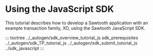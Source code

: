 # Using the JavaScript SDK

This tutorial describes how to develop a Sawtooth application with an
example transaction family, XO, using the Sawtooth JavaScript SDK.

::: toctree
../\_autogen/sdk_overview_tutorial_js sdk_prerequisites
../\_autogen/sdk_TP_tutorial_js ../\_autogen/sdk_submit_tutorial_js
../sdk_javascript
:::

<!--
  Licensed under Creative Commons Attribution 4.0 International License
  https://creativecommons.org/licenses/by/4.0/
-->
